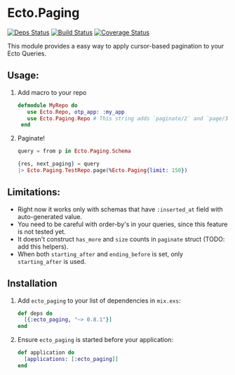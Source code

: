 # Ecto.Paging

[![Deps Status](https://beta.hexfaktor.org/badge/all/github/Nebo15/ecto_paging.svg)](https://beta.hexfaktor.org/github/Nebo15/ecto_paging) [![Build Status](https://travis-ci.org/Nebo15/ecto_paging.svg?branch=master)](https://travis-ci.org/Nebo15/ecto_paging) [![Coverage Status](https://coveralls.io/repos/github/Nebo15/ecto_paging/badge.svg?branch=master)](https://coveralls.io/github/Nebo15/ecto_paging?branch=master)

This module provides a easy way to apply cursor-based pagination to your Ecto Queries.

## Usage:

  1. Add macro to your repo

     ```elixir
     defmodule MyRepo do
        use Ecto.Repo, otp_app: :my_app
        use Ecto.Paging.Repo # This string adds `paginate/2` and `page/3` methods.
      end
     ```

  2. Paginate!

     ```elixir
     query = from p in Ecto.Paging.Schema

     {res, next_paging} = query
     |> Ecto.Paging.TestRepo.page(%Ecto.Paging{limit: 150})
     ```

## Limitations:

  * Right now it works only with schemas that have `:inserted_at` field with auto-generated value.
  * You need to be careful with order-by's in your queries, since this feature is not tested yet.
  * It doesn't construct `has_more` and `size` counts in `paginate` struct (TODO: add this helpers).
  * When both `starting_after` and `ending_before` is set, only `starting_after` is used.

## Installation

  1. Add `ecto_paging` to your list of dependencies in `mix.exs`:
  
     ```elixir
     def deps do
       [{:ecto_paging, "~> 0.8.1"}]
     end
     ```

  2. Ensure `ecto_paging` is started before your application:

     ```elixir
     def application do
       [applications: [:ecto_paging]]
     end
     ```
